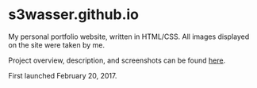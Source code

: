 # s3wasser.github.io
My personal portfolio website, written in HTML/CSS.
All images displayed on the site were taken by me.

Project overview, description, and screenshots can be found [here](Overview.pdf).

First launched February 20, 2017.
